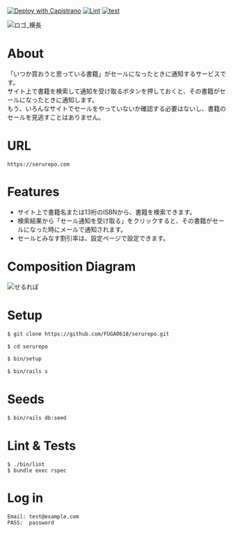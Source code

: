 [![Deploy with Capistrano](https://github.com/FUGA0618/serurepo/actions/workflows/deploy_with_capistrano.yml/badge.svg)](https://github.com/FUGA0618/serurepo/actions/workflows/deploy_with_capistrano.yml)
[![Lint](https://github.com/FUGA0618/serurepo/actions/workflows/lint.yml/badge.svg)](https://github.com/FUGA0618/serurepo/actions/workflows/lint.yml)
[![test](https://github.com/FUGA0618/serurepo/actions/workflows/test.yml/badge.svg)](https://github.com/FUGA0618/serurepo/actions/workflows/test.yml)

![ロゴ_横長](https://user-images.githubusercontent.com/58870882/139534536-65598064-7be0-4a2b-975a-3a722f1a8f8a.png)

# About
「いつか買おうと思っている書籍」がセールになったときに通知するサービスです。<br>
サイト上で書籍を検索して通知を受け取るボタンを押しておくと、その書籍がセールになったときに通知します。<br>
もう、いろんなサイトでセールをやっていないか確認する必要はないし、書籍のセールを見逃すことはありません。

# URL

```
https://serurepo.com
```

# Features
- サイト上で書籍名または13桁のISBNから、書籍を検索できます。
- 検索結果から「セール通知を受け取る」をクリックすると、その書籍がセールになった時にメールで通知されます。
- セールとみなす割引率は、設定ページで設定できます。

# Composition Diagram
![せるれぽ](https://user-images.githubusercontent.com/58870882/138904938-f4698b13-3405-4c8d-b333-054b9eaef9b6.png)

# Setup

```bash
$ git clone https://github.com/FUGA0618/serurepo.git
```

```bash
$ cd serurepo
```

```bash
$ bin/setup
```

```bash
$ bin/rails s
```

# Seeds

```bash
$ bin/rails db:seed
```

# Lint & Tests

```shell
$ ./bin/lint
$ bundle exec rspec
```

# Log in

```
Email: test@example.com
PASS:  password
```
